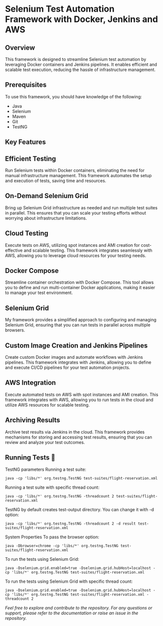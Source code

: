 # Selenium Test Automation Framework with Docker, Jenkins and AWS

## Overview
This framework is designed to streamline Selenium test automation by leveraging Docker containers and Jenkins pipelines. It enables efficient and scalable test execution, reducing the hassle of infrastructure management.

## Prerequisites
To use this framework, you should have knowledge of the following:

- Java
- Selenium
- Maven
- Git
- TestNG

## Key Features

## Efficient Testing
Run Selenium tests within Docker containers, eliminating the need for manual infrastructure management. This framework automates the setup and execution of tests, saving time and resources.

## On-Demand Selenium Grid
Bring up Selenium Grid infrastructure as needed and run multiple test suites in parallel. This ensures that you can scale your testing efforts without worrying about infrastructure limitations.

## Cloud Testing
Execute tests on AWS, utilizing spot instances and AMI creation for cost-effective and scalable testing. This framework integrates seamlessly with AWS, allowing you to leverage cloud resources for your testing needs.

## Docker Compose
Streamline container orchestration with Docker Compose. This tool allows you to define and run multi-container Docker applications, making it easier to manage your test environment.

## Selenium Grid
My framework provides a simplified approach to configuring and managing Selenium Grid, ensuring that you can run tests in parallel across multiple browsers.

## Custom Image Creation and Jenkins Pipelines
Create custom Docker images and automate workflows with Jenkins pipelines. This framework integrates with Jenkins, allowing you to define and execute CI/CD pipelines for your test automation projects.

## AWS Integration
Execute automated tests on AWS with spot instances and AMI creation. This framework integrates with AWS, allowing you to run tests in the cloud and utilize AWS resources for scalable testing.

## Archiving Results
Archive test results via Jenkins in the cloud. This framework provides mechanisms for storing and accessing test results, ensuring that you can review and analyze your test outcomes.

## Running Tests 🚀
TestNG parameters
Running a test suite:

``java -cp 'libs/*' org.testng.TestNG test-suites/flight-reservation.xml``

Running a test suite with specific thread count:

``java -cp 'libs/*' org.testng.TestNG -threadcount 2 test-suites/flight-reservation.xml``

TestNG by default creates test-output directory. You can change it with -d option:

``java -cp 'libs/*' org.testng.TestNG -threadcount 2 -d result test-suites/flight-reservation.xml``

System Properties
To pass the browser option:

``java -Dbrowser=chrome -cp 'libs/*' org.testng.TestNG test-suites/flight-reservation.xml``

To run the tests using Selenium Grid:

``java -Dselenium.grid.enabled=true -Dselenium.grid.hubHost=localhost -cp 'libs/*' org.testng.TestNG test-suites/flight-reservation.xml``

To run the tests using Selenium Grid with specific thread count:

``java -Dselenium.grid.enabled=true -Dselenium.grid.hubHost=localhost -cp 'libs/*' org.testng.TestNG test-suites/flight-reservation.xml -threadcount 2``

*Feel free to explore and contribute to the repository. For any questions or support, please refer to the documentation or raise an issue in the repository.*

